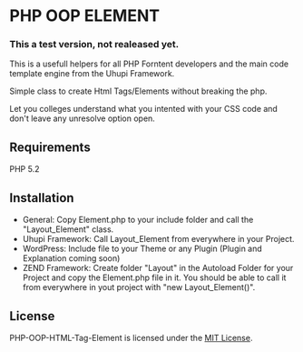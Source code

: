 # PHP OOP ELEMENT

### This a test version, not realeased yet.

This is a usefull helpers for all PHP Forntent developers and the main code template engine from the Uhupi Framework.

Simple class to create Html Tags/Elements without breaking the php.

Let you colleges understand what you intented with your CSS code and don't leave any unresolve option open.

## Requirements
PHP 5.2
## Installation
* General: Copy Element.php to your include folder and call the "Layout_Element" class.
* Uhupi Framework: Call Layout_Element from everywhere in your Project.
* WordPress: Include file to your Theme or any Plugin (Plugin and Explanation coming soon)
* ZEND Framework: Create folder "Layout" in the Autoload Folder for your Project and copy the Element.php file in it. You should be able to call it from everywhere in yout project with "new Layout_Element()".

## License
PHP-OOP-HTML-Tag-Element is licensed under the [MIT License](http://opensource.org/licenses/MIT).
